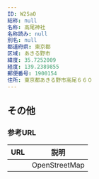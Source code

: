 ```yaml
---
ID: W2SaO
総称: null
名称: 高尾神社
名称読み: null
別名: null
都道府県: 東京都
区域: あきる野市
緯度: 35.7252009
経度: 139.2389855
郵便番号: 1900154
住所: 東京都あきる野市高尾６６０
---
```


## その他

### 参考URL

| URL | 説明          |
| --- | ------------- |
|     | OpenStreetMap |
